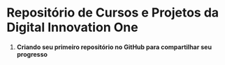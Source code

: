 # Repositório de Cursos e Projetos da Digital Innovation One



1. ####  Criando seu primeiro repositório no GitHub para compartilhar seu progresso







